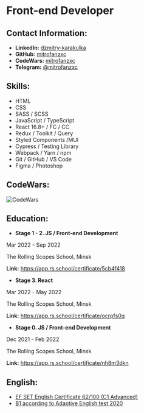 # Front-end Developer

## Contact Information:

* **LinkedIn:** [dzmitry-karakulka](https://www.linkedin.com/in/dzmitry-karakulka/)
* **GitHub:** [mitrofanzxc](https://github.com/mitrofanzxc)
* **CodeWars:** [mitrofanzxc](https://www.codewars.com/users/mitrofanzxc)
* **Telegram:** [@mitrofanzxc](https://t.me/mitrofanzxc)

## Skills:

* HTML
* CSS
* SASS / SCSS
* JavaScript / TypeScript
* React 16.8+ / FC / CC
* Redux / Toolkit / Query
* Styled Components /MUI
* Cypress / Testing Library
* Webpack / Yarn / npm
* Git / GitHub / VS Code
* Figma / Photoshop

## CodeWars:

![CodeWars](https://www.codewars.com/users/mitrofanzxc/badges/large)

## Education:

* **Stage 1 - 2. JS / Front-end Development** 

Mar 2022 - Sep 2022 

The Rolling Scopes School, Minsk 

**Link:** https://app.rs.school/certificate/5cb4f418

* **Stage 3. React** 

Mar 2022 - May 2022 

The Rolling Scopes School, Minsk 

**Link:** https://app.rs.school/certificate/ocrpfs0q

* **Stage 0. JS / Front-end Development** 

Dec 2021 - Feb 2022 

The Rolling Scopes School, Minsk 

**Link:** https://app.rs.school/certificate/nh8m3dkn

## English:

* [EF SET English Certificate 62/100 (C1 Advanced)](https://www.efset.org/cert/xmuzdG)
* [B1 according to Adaptive English test 2020](https://examinator.epam.com/Main/PersonalAssignments/252515)
